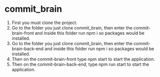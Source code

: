 # commit_brain
1) First you must clone the project.
2) Go to the folder you just clone commit_brain, then enter the commit-brain-front and inside this folder run npm i so packages would be installed.
3) Go to the folder you just clone commit_brain, then enter the commit-brain-back-end and inside this folder run npm i so packages would be installed.
4) Then on the commit-brain-front type npm start to start the application.
5) Then on the commit-brain-back-end, type npm run start to start the application.

